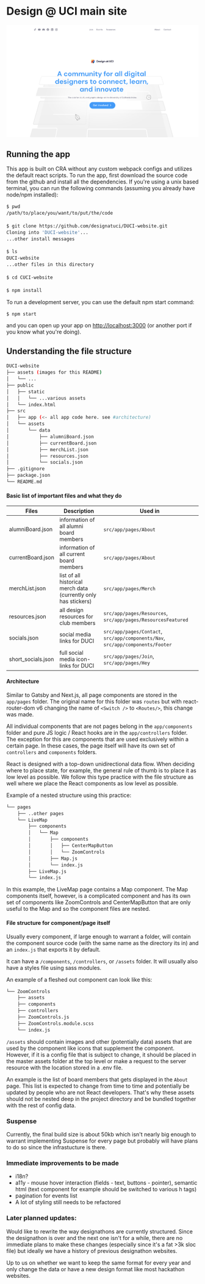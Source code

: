 # Design @ UCI main site
![homepage](./assets//home.png)
## Running the app

This app is built on CRA without any custom webpack configs and utilizes the default react scripts. To run the app, first download the source code from the github and install all the dependencies. If you're using a unix based terminal, you can run the following commands (assuming you already have node/npm installed):
```bash
$ pwd
/path/to/place/you/want/to/put/the/code

$ git clone https://github.com/designatuci/DUCI-website.git
Cloning into 'DUCI-website'...
...other install messages

$ ls 
DUCI-website
...other files in this directory

$ cd CUCI-website

$ npm install
```

To run a development server, you can use the default npm start command:

```bash
$ npm start
```

and you can open up your app on [http://localhost:3000](http://localhost:3000) (or another port if you know what you're doing).

## Understanding the file structure
```bash
DUCI-website
├── assets (images for this README)
│   └── ...
├── public 
│   ├── static
│   │   └── ...various assets
│   └── index.html
├── src
│   ├── app (<- all app code here. see #architecture)
│   └── assets
│       └── data
│           ├── alumniBoard.json
│           ├── currentBoard.json
│           ├── merchList.json
│           ├── resources.json
│           └── socials.json
├── .gitignore
├── package.json 
└── README.md
```

#### Basic list of important files and what they do

| Files | Description | Used in |
| --- | --- | --- |
| alumniBoard.json | information of all alumni board members | `src/app/pages/About` | 
| currentBoard.json | information of all current board members | `src/app/pages/About` |
| merchList.json | list of all historical merch data (currently only has stickers) | `src/app/pages/Merch` |
| resources.json | all design resources for club members | `src/app/pages/Resources`, `src/app/pages/ResourcesFeatured` |
| socials.json | social media links for DUCI | `src/app/pages/Contact`, `src/app/components/Nav`, `src/app/components/Footer` |
| short_socials.json | full social media icon-links for DUCI | `src/app/pages/Join`, `src/app/pages/Hey` |


#### Architecture

Similar to Gatsby and Next.js, all page components are stored in the `app/pages` folder. The original name for this folder was `routes` but with react-router-dom v6 changing the name of `<Switch />` to `<Routes/>`, this change was made.

All individual components that are not pages belong in the `app/components` folder and pure JS logic / React hooks are in the `app/controllers` folder. The exception for this are components that are used exclusively within a certain page. In these cases, the page itself will have its own set of `controllers` and `components` folders.

React is designed with a top-down unidirectional data flow. When deciding where to place state, for example, the general rule of thumb is to place it as low level as possible. We follow this type practice with the file structure as well where we place the React components as low level as possible. 

Example of a nested structure using this practice:
```bash
└── pages
    ├── ..other pages
    └── LiveMap
        ├── components
        │   └── Map
        │       ├── components
        │       │   ├── CenterMapButton
        │       │   └── ZoomControls
        │       ├── Map.js
        │       └── index.js
        ├── LiveMap.js
        └── index.js
```

In this example, the LiveMap page contains a Map component. The Map components itself, however, is a complicated component and has its own set of components like ZoomControls and CenterMapButton that are only useful to the Map and so the component files are nested.

#### File structure for component/page itself

Usually every component, if large enough to warrant a folder, will contain the component source code (with the same name as the directory its in) and an `index.js` that exports it by default.

It can have a `/components`, `/controllers`, or `/assets` folder. It will usually also have a styles file using sass modules.

An example of a fleshed out component can look like this:

```bash
└── ZoomControls
    ├── assets
    ├── components
    ├── controllers
    ├── ZoomControls.js
    ├── ZoomControls.module.scss
    └── index.js
```

`/assets` should contain images and other (potentially data) assets that are used by the component like icons that supplement the component. However, if it is a config file that is subject to change, it should be placed in the master assets folder at the top level or make a request to the server resource with the location stored in a .env file.

An example is the list of board members that gets displayed in the `About` page. This list is expected to change from time to time and potentially be updated by people who are not React developers. That's why these assets should not be nested deep in the project directory and be bundled together with the rest of config data.

### Suspense

Currently, the final build size is about 50kb which isn't nearly big enough to warrant implementing Suspense for every page but probably will have plans to do so since the infrastucture is there.

### Immediate improvements to be made

* i18n?
* a11y - mouse hover interaction (fields - text, buttons - pointer), semantic html (text component for example should be switched to various h tags)
* pagination for events list
* A lot of styling still needs to be refactored


### Later planned updates:

Would like to rewrite the way designathons are currently structured. Since the designathon is over and the next one isn't for a while, there are no immediate plans to make these changes (especially since it's a fat >3k sloc file) but ideally we have a history of previous designathon websites.

Up to us on whether we want to keep the same format for every year and only change the data or have a new design format like most hackathon websites.

